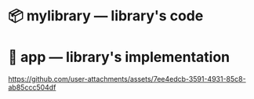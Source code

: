 # 📦 **mylibrary** — library's code
# 🚀 **app** — library's implementation 


https://github.com/user-attachments/assets/7ee4edcb-3591-4931-85c8-ab85ccc504df
